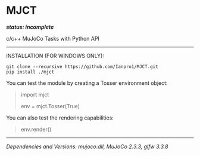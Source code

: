 # MJCT
***status: incomplete***

c/c++ MuJoCo Tasks with Python API

******

INSTALLATION (FOR WINDOWS ONLY):

```
git clone --recursive https://github.com/Ianpro1/MJCT.git
pip install ./mjct
```
You can test the module by creating a Tosser environment object:
>import mjct
>
>env = mjct.Tosser(True)
 
You can also test the rendering capabilities:
>env.render()

******

_Dependencies and Versions: mujoco.dll, MuJoCo 2.3.3, glfw 3.3.8_
